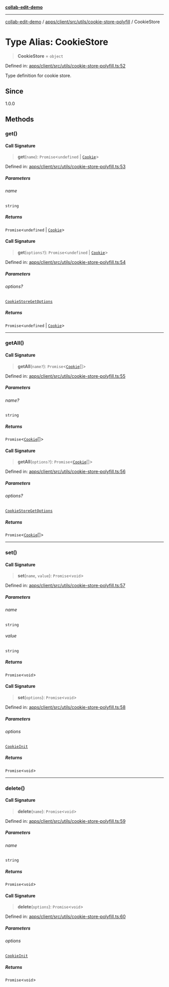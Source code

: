 [**collab-edit-demo**](../../../../../../README.md)

***

[collab-edit-demo](../../../../../../README.md) / [apps/client/src/utils/cookie-store-polyfill](../README.md) / CookieStore

# Type Alias: CookieStore

> **CookieStore** = `object`

Defined in: [apps/client/src/utils/cookie-store-polyfill.ts:52](https://github.com/austyle-io/pub-sub-demo/blob/00b2f1e9b947d5e964db5c3be9502513c4374263/apps/client/src/utils/cookie-store-polyfill.ts#L52)

Type definition for cookie store.

## Since

1.0.0

## Methods

### get()

#### Call Signature

> **get**(`name`): `Promise`\<`undefined` \| [`Cookie`](Cookie.md)\>

Defined in: [apps/client/src/utils/cookie-store-polyfill.ts:53](https://github.com/austyle-io/pub-sub-demo/blob/00b2f1e9b947d5e964db5c3be9502513c4374263/apps/client/src/utils/cookie-store-polyfill.ts#L53)

##### Parameters

###### name

`string`

##### Returns

`Promise`\<`undefined` \| [`Cookie`](Cookie.md)\>

#### Call Signature

> **get**(`options?`): `Promise`\<`undefined` \| [`Cookie`](Cookie.md)\>

Defined in: [apps/client/src/utils/cookie-store-polyfill.ts:54](https://github.com/austyle-io/pub-sub-demo/blob/00b2f1e9b947d5e964db5c3be9502513c4374263/apps/client/src/utils/cookie-store-polyfill.ts#L54)

##### Parameters

###### options?

[`CookieStoreGetOptions`](CookieStoreGetOptions.md)

##### Returns

`Promise`\<`undefined` \| [`Cookie`](Cookie.md)\>

***

### getAll()

#### Call Signature

> **getAll**(`name?`): `Promise`\<[`Cookie`](Cookie.md)[]\>

Defined in: [apps/client/src/utils/cookie-store-polyfill.ts:55](https://github.com/austyle-io/pub-sub-demo/blob/00b2f1e9b947d5e964db5c3be9502513c4374263/apps/client/src/utils/cookie-store-polyfill.ts#L55)

##### Parameters

###### name?

`string`

##### Returns

`Promise`\<[`Cookie`](Cookie.md)[]\>

#### Call Signature

> **getAll**(`options?`): `Promise`\<[`Cookie`](Cookie.md)[]\>

Defined in: [apps/client/src/utils/cookie-store-polyfill.ts:56](https://github.com/austyle-io/pub-sub-demo/blob/00b2f1e9b947d5e964db5c3be9502513c4374263/apps/client/src/utils/cookie-store-polyfill.ts#L56)

##### Parameters

###### options?

[`CookieStoreGetOptions`](CookieStoreGetOptions.md)

##### Returns

`Promise`\<[`Cookie`](Cookie.md)[]\>

***

### set()

#### Call Signature

> **set**(`name`, `value`): `Promise`\<`void`\>

Defined in: [apps/client/src/utils/cookie-store-polyfill.ts:57](https://github.com/austyle-io/pub-sub-demo/blob/00b2f1e9b947d5e964db5c3be9502513c4374263/apps/client/src/utils/cookie-store-polyfill.ts#L57)

##### Parameters

###### name

`string`

###### value

`string`

##### Returns

`Promise`\<`void`\>

#### Call Signature

> **set**(`options`): `Promise`\<`void`\>

Defined in: [apps/client/src/utils/cookie-store-polyfill.ts:58](https://github.com/austyle-io/pub-sub-demo/blob/00b2f1e9b947d5e964db5c3be9502513c4374263/apps/client/src/utils/cookie-store-polyfill.ts#L58)

##### Parameters

###### options

[`CookieInit`](CookieInit.md)

##### Returns

`Promise`\<`void`\>

***

### delete()

#### Call Signature

> **delete**(`name`): `Promise`\<`void`\>

Defined in: [apps/client/src/utils/cookie-store-polyfill.ts:59](https://github.com/austyle-io/pub-sub-demo/blob/00b2f1e9b947d5e964db5c3be9502513c4374263/apps/client/src/utils/cookie-store-polyfill.ts#L59)

##### Parameters

###### name

`string`

##### Returns

`Promise`\<`void`\>

#### Call Signature

> **delete**(`options`): `Promise`\<`void`\>

Defined in: [apps/client/src/utils/cookie-store-polyfill.ts:60](https://github.com/austyle-io/pub-sub-demo/blob/00b2f1e9b947d5e964db5c3be9502513c4374263/apps/client/src/utils/cookie-store-polyfill.ts#L60)

##### Parameters

###### options

[`CookieInit`](CookieInit.md)

##### Returns

`Promise`\<`void`\>
